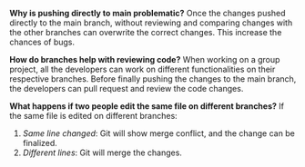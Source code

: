 **Why is pushing directly to main problematic?**
Once the changes pushed directly to the main branch, without reviewing and comparing changes with the other branches can overwrite the correct changes. This increase the chances of bugs.

**How do branches help with reviewing code?**
When working on a group project, all the developers can work on different functionalities on their respective branches. Before finally pushing the changes to the main branch, the developers can pull request and review the code changes.

**What happens if two people edit the same file on different branches?**
If the same file is edited on different branches:
1. *Same line changed*: Git will show merge conflict, and the change can be finalized.
2. *Different lines*: Git will merge the changes.